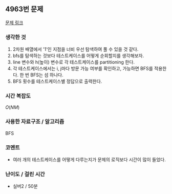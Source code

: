 ## 4963번 문제

[문제 링크](https://www.acmicpc.net/problem/4963)

### 생각한 것

1. 2차원 배열에서 '1'인 지점을 너비 우선 탐색하여 풀 수 있을 것 같다.
2. bfs를 탐색하는 것보다 테스트케이스를 어떻게 순회할지를 생각해보자.
3. line 변수와 h(높이) 변수로 각 테스트케이스를 partitioning 한다.
4. 각 테스트케이스에서는 i, j마다 방문 가능 여부를 확인하고, 가능하면 BFS를 적용한다. 한 번 BFS는 섬 하나다.
5. BFS 횟수를 테스트케이스별 정답으로 출력한다.

### 시간 복잡도

$O(NM)$

### 사용한 자료구조 / 알고리즘

BFS

### 코멘트

- 여러 개의 테스트케이스를 어떻게 다루는지가 문제의 로직보다 시간이 많이 들었다.

### 난이도 / 걸린 시간

- 실버2 / 50분
